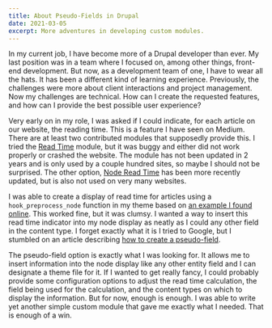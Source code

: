 ```yaml
---
title: About Pseudo-Fields in Drupal
date: 2021-03-05
excerpt: More adventures in developing custom modules.
---
```

<span class="dropcap">I</span>n my current job, I have become more of a Drupal developer than ever. My last position was in a team where I focused on, among other things, front-end development. But now, as a development team of one, I have to wear all the hats. It has been a different kind of learning experience. Previously, the challenges were more about client interactions and project management. Now my challenges are technical. How can I create the requested features, and how can I provide the best possible user experience?

Very early on in my role, I was asked if I could indicate, for each article on our website, the reading time. This is a feature I have seen on Medium. There are at least two contributed modules that supposedly provide this. I tried the [Read Time](https://www.drupal.org/project/read_time) module, but it was buggy and either did not work properly or crashed the website. The module has not been updated in 2 years and is only used by a couple hundred sites, so maybe I should not be surprised. The other option, [Node Read Time](https://www.drupal.org/project/issues/search/node_read_time) has been more recently updated, but is also not used on very many websites.

I was able to create a display of read time for articles using a `hook_preprocess_node` function in my theme based on [an example I found online](https://medium.com/drupal-trix/trick-calculate-the-reading-time-of-a-node-using-views-drupal-7-3c79da225964). This worked fine, but it was clumsy. I wanted a way to insert this read time indicator into my node display as neatly as I could any other field in the content type. I forget exactly what it is I tried to Google, but I stumbled on an article describing [how to create a pseudo-field](https://www.webomelette.com/creating-pseudo-fields-drupal-8).

The pseudo-field option is exactly what I was looking for. It allows me to insert information into the node display like any other entity field and I can designate a theme file for it. If I wanted to get really fancy, I could probably provide some configuration options to adjust the read time calculation, the field being used for the calculation, and the content types on which to display the information. But for now, enough is enough. I was able to write yet another simple custom module that gave me exactly what I needed. That is enough of a win.
